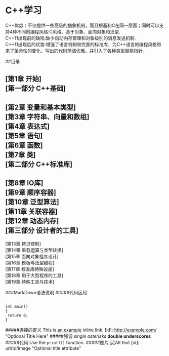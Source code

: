 C++学习
=====
<p> 
C++优势：不仅提供一些高级的抽象机制，而且根基和C在同一层面；同时可以支持4种不同的编程风格:C风格、基于对象、面向对象和泛型.<br />
C++11出现前的缺陷:缺少自动内存管理和对象级别的消息发送机制.<br />
C++11出现后的优势:增强了语言机制和完善的标准库，为C++语言的编程风格带来了革命性的变化，写出的代码简洁优雅，并引入了各种类型智能指针.
</p>

##目录

[第1章 开始] <br />
[第一部分 C++基础] <br />
------
[第2章 变量和基本类型]  <br />
[第3章 字符串、向量和数组]  <br />
[第4章 表达式] <br />
[第5章 语句] <br />
[第6章 函数] <br />
[第7章 类] <br />
[第二部分 C++标准库] <br />
------
[第8章 IO库] <br />
[第9章 顺序容器] <br />
[第10章 泛型算法] <br />
[第11章 关联容器] <br />
[第12章 动态内存] <br />
[第三部分 设计者的工具] <br />
------
[第13章 拷贝控制] <br />
[第14章 重载运算与类型转换] <br />
[第15章 面向对象程序设计] <br />
[第16章 模板与泛型编程] <br />
[第17章 标准库特殊设施] <br />
[第18章 用于大型程序的工具] <br />
[第19章 特殊工具与技术] <br />

###MarkDown语法说明
#####代码区段
<pre><code>
int main()
{
 return 0;
}
</code></pre>
#####连接的定义
This is [an example](http://example.com/ "Title") inline link.
[id]: <http://example.com/>  "Optional Title Here"
#####强调
*single asterisks*
__double underscores__
#####代码
Use the `printf()` function.
#####图片
![Alt text](/path/to/img.jpg)
[id]: url/to/image  "Optional title attribute"



